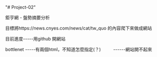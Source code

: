 "# Project-02" 

鉅亨網 - 盤勢摘要分析

目標將https://news.cnyes.com/news/cat/tw_quo 的內容爬下來做成網站

目前進度-----用github 開網站

bottlenet -----有兩個html，不知道怎麼指定(？)
          ------網站開不起來
